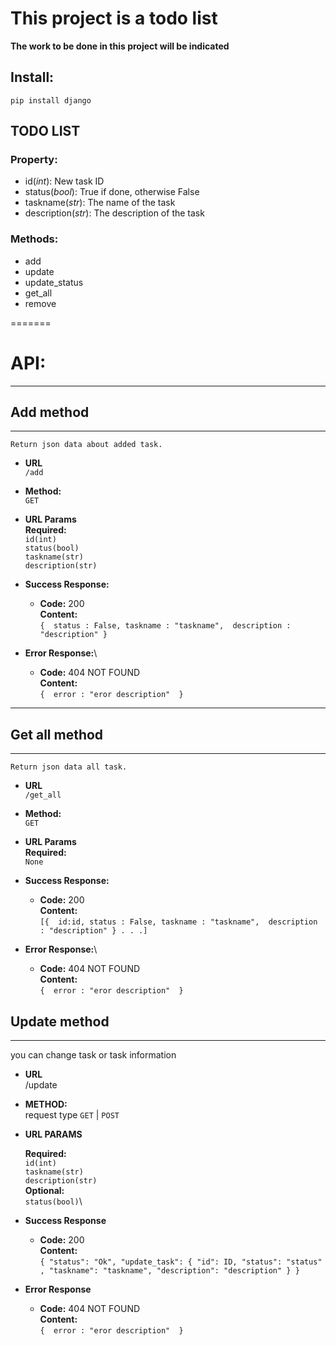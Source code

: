 # This project is a todo list

**The work to be done in this project will be indicated**

## **Install:**

`pip install django`

## TODO LIST
### Property:
- id(*int*): New task ID
- status(*bool*): True if done, otherwise False
- taskname(*str*): The name of the task
- description(*str*): The description of the task

### Methods:
- add
- update
- update_status
- get_all
- remove


=======
# API:
----
## **Add method**
----
	Return json data about added task.

- **URL**\
	`/add`

- **Method:**\
  `GET`

- **URL Params**\
  **Required:**\
  `id(int)`\
  `status(bool)`\
  `taskname(str)`\
  `description(str)` 

- **Success Response:**

  - **Code:** 200\
    **Content:**\
           `{ 
              status : False,
              taskname : "taskname", 
              description : "description"
            }`
 
- **Error Response:**\

  - **Code:** 404 NOT FOUND\
    **Content:**\
           `{ 
              error : "eror description" 
            }`
----
## **Get all method**
----
	Return json data all task.

- **URL**\
	`/get_all`

- **Method:**\
  `GET`

- **URL Params**\
  **Required:**\
  `None`

- **Success Response:**

  - **Code:** 200\
    **Content:**\
           `[{ 
              id:id,
              status : False,
              taskname : "taskname", 
              description : "description"
            }
            . . .]`
 
- **Error Response:**\

  - **Code:** 404 NOT FOUND\
    **Content:**\
           `{ 
              error : "eror description" 
            }`

## **Update method**
----
  you can change task or task information 

* **URL**\
  /update

* **METHOD:**\
  request type
  `GET` | `POST`

* **URL PARAMS**

  **Required:**\
  `id(int)`\
  `taskname(str)`\
  `description(str)`\
  **Optional:**\
  `status(bool)`\

* **Success Response**

  * **Code:** 200 \
    **Content:**\
     `{
				"status": "Ok",
				"update_task":
                        {
                          "id": ID,
                          "status": "status" ,
                          "taskname": "taskname",
                          "description": "description"
                        }
			}`

* **Error Response**

  * **Code:** 404 NOT FOUND\
    **Content:**\
           `{ 
              error : "eror description" 
            }`



